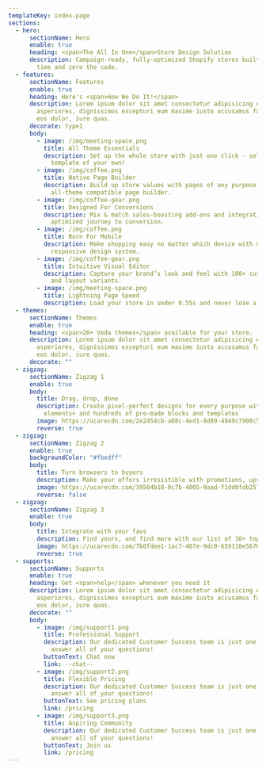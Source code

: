 ```yaml
---
templateKey: index-page
sections:
  - hero:
      sectionName: Hero
      enable: true
      heading: <span>The All In One</span>Store Design Solution
      description: Campaign-ready, fully-optimized Shopify stores built with half the
        time and zero the code.
  - features:
      sectionName: Features
      enable: true
      heading: Here's <span>How We Do It!</span>
      description: Lorem ipsum dolor sit amet consectetur adipisicing elit. Nisi
        asperiores, dignissimos excepturi eum maxime iusto accusamus facilis,
        eos dolor, iure quas.
      decorate: type1
      body:
        - image: /img/meeting-space.png
          title: All Theme Essentials
          description: Set up the whole store with just one click - select a gorgeous
            template of your own!
        - image: /img/coffee.png
          title: Native Page Builder
          description: Build up store values with pages of any purpose, using our
            all-theme compatible page builder.
        - image: /img/coffee-gear.png
          title: Designed For Conversions
          description: Mix & match sales-boosting add-ons and integrations for the most
            optimized journey to conversion.
        - image: /img/coffee.png
          title: Born For Mobile
          description: Make shopping easy no matter which device with our mobile-first
            responsive design system.
        - image: /img/coffee-gear.png
          title: Intuitive Visual Editor
          description: Capture your brand’s look and feel with 100+ custom content blocks
            and layout variants.
        - image: /img/meeting-space.png
          title: Lightning Page Speed
          description: Load your store in under 0.55s and never lose a customer.
  - themes:
      sectionName: Themes
      enable: true
      heading: <span>20+ Veda themes</span> available for your store.
      description: Lorem ipsum dolor sit amet consectetur adipisicing elit. Nisi
        asperiores, dignissimos excepturi eum maxime iusto accusamus facilis,
        eos dolor, iure quas.
      decorate: ""
  - zigzag:
      sectionName: Zigzag 1
      enable: true
      body:
        title: Drag, drop, done
        description: Create pixel-perfect designs for every purpose with more than 80
          elements+ and hundreds of pre-made blocks and templates
        image: https://ucarecdn.com/2e2454cb-a08c-4ed1-8d89-4949c7908c52/-/format/auto/-/preview/960x960/-/quality/lighter/drag.png
        reverse: true
  - zigzag:
      sectionName: Zigzag 2
      enable: true
      backgroundColor: "#fbedff"
      body:
        title: Turn browsers to buyers
        description: Make your offers irresistible with promotions, upsell & cross-sell techniques, cart modifications, and alerts
        image: https://ucarecdn.com/39504b18-0c7b-4005-9aad-f1dd0fdb2578/-/format/auto/-/preview/1024x1024/-/quality/lighter/turn.png
        reverse: false
  - zigzag:
      sectionName: Zigzag 3
      enable: true
      body:
        title: Integrate with your favs
        description: Find yours, and find more with our list of 30+ top Shopify apps, seamlessly integrated to best display on your Veda
        image: https://ucarecdn.com/7b0fdee1-1ac7-407e-9dc0-659118e5670c/-/format/auto/-/preview/1024x1024/-/quality/lighter/integrate.png
        reverse: true
  - supports:
      sectionName: Supports
      enable: true
      heading: Get <span>help</span> whenever you need it
      description: Lorem ipsum dolor sit amet consectetur adipisicing elit. Nisi
        asperiores, dignissimos excepturi eum maxime iusto accusamus facilis,
        eos dolor, iure quas.
      decorate: ""
      body:
        - image: /img/support1.png
          title: Professional Support
          description: Our dedicated Customer Success team is just one click away to
            answer all of your questions!
          buttonText: Chat now
          link: --chat--
        - image: /img/support2.png
          title: Flexible Pricing
          description: Our dedicated Customer Success team is just one click away to
            answer all of your questions!
          buttonText: See pricing plans
          link: /pricing
        - image: /img/support3.png
          title: Aspiring Community
          description: Our dedicated Customer Success team is just one click away to
            answer all of your questions!
          buttonText: Join us
          link: /pricing
---
```

